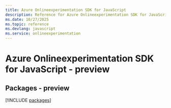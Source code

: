 ```yaml
---
title: Azure Onlineexperimentation SDK for JavaScript
description: Reference for Azure Onlineexperimentation SDK for JavaScript
ms.date: 10/27/2025
ms.topic: reference
ms.devlang: javascript
ms.service: onlineexperimentation
---
```

# Azure Onlineexperimentation SDK for JavaScript - preview
## Packages - preview
[!INCLUDE [packages](onlineexperimentation-index.md)]